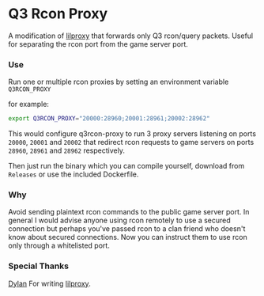# Q3 Rcon Proxy

A modification of [lilproxy][lilproxy_url] that forwards only Q3 rcon/query packets. Useful for separating the rcon port from the game server port.

### Use

Run one or multiple rcon proxies by setting an environment variable `Q3RCON_PROXY`

for example:

```bash
export Q3RCON_PROXY="20000:28960;20001:28961;20002:28962"
```

This would configure q3rcon-proxy to run 3 proxy servers listening on ports `20000`, `20001` and `20002` that redirect rcon requests to game servers on ports `28960`, `28961` and `28962` respectively.

Then just run the binary which you can compile yourself, download from `Releases` or use the included Dockerfile.

### Why

Avoid sending plaintext rcon commands to the public game server port. In general I would advise anyone using rcon remotely to use a secured connection but perhaps you've passed rcon to a clan friend who doesn't know about secured connections. Now you can instruct them to use rcon only through a whitelisted port.

### Special Thanks

[Dylan][user_link] For writing [lilproxy][lilproxy_url].

[lilproxy_url]: https://github.com/dgparker/lilproxy
[user_link]: https://github.com/dgparker
